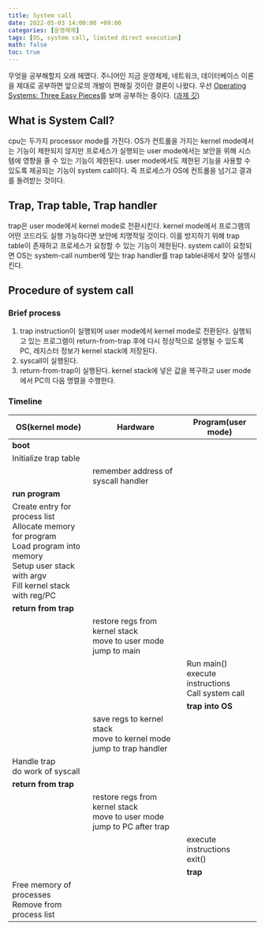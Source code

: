 ```yaml
---
title: System call
date: 2022-05-03 14:00:00 +09:00
categories: [운영체제]
tags: [OS, system call, limited direct execution]
math: false
toc: true
---
```

무엇을 공부해할지 오래 헤맸다. 주니어인 지금 운영체제, 네트워크, 데이터베이스 이론을 제대로 공부하면 앞으로의 개발이 편해질 것이란 결론이 나왔다. 우선 [Operating Systems: Three Easy Pieces](https://pages.cs.wisc.edu/~remzi/OSTEP/)를 보며 공부하는 중이다. ([과제 깃](https://github.com/younghch/operating-system-three-easy-pieces-homework))

## What is System Call?

cpu는 두가지 processor mode를 가진다. OS가 컨트롤을 가지는 kernel mode에서는 기능이 제한되지 않지만 프로세스가 실행되는 user mode에서는 보안을 위해 시스템에 영향을 줄 수 있는 기능이 제한된다. user mode에서도 제한된 기능을 사용할 수 있도록 제공되는 기능이 system call이다. 즉 프로세스가 OS에 컨트롤을 넘기고 결과를 돌려받는 것이다.

## Trap, Trap table, Trap handler
trap은 user mode에서 kernel mode로 전환시킨다. kernel mode에서 프로그램의 어떤 코드라도 실행 가능하다면 보안에 치명적일 것이다. 이를 방지하기 위해 trap table이 존재하고 프로세스가 요청할 수 있는 기능이 제한된다. system call이 요청되면 OS는 system-call number에 맞는 trap handler를 trap table내에서 찾아 실행시킨다.

## Procedure of system call
### Brief process
1. trap instruction이 실행되며 user mode에서 kernel mode로 전환된다. 실행되고 있는 프로그램이 return-from-trap 후에 다시 정상적으로 실행될 수 있도록 PC, 레지스터 정보가 kernel stack에 저장된다.
2. syscall이 실행된다.
3. return-from-trap이 실행된다. kernel stack에 넣은 값을 복구하고 user mode에서 PC의 다음 명렬을 수행한다.

### Timeline

| OS(kernel mode)                                                                                                                             | Hardware                                                               | Program(user mode)                               |
|---------------------------------------------------------------------------------------------------------------------------------------------|------------------------------------------------------------------------|--------------------------------------------------|
| **boot**                                                                                                                                    |                                                                        |                                                  |
| Initialize trap table                                                                                                                       |                                                                        |                                                  |
|                                                                                                                                             | remember address of syscall handler                                    |                                                  |
| **run program**                                                                                                                                     |                                                                        |                                                  |
| Create entry for process list <br /> Allocate memory for program<br /> Load program into memory<br /> Setup user stack with argv<br /> Fill kernel stack with reg/PC |                                                                        |                                                  |
| **return from trap**                                                                                                                        |                                                                        |                                                  |
|                                                                                                                                             | restore regs from kernel stack<br /> move to user mode<br /> jump to main          |                                                  |
|                                                                                                                                             |                                                                        | Run main()<br /> execute instructions<br /> Call system call |
|                                                                                                                                             |                                                                        | **trap into OS**                                 |
|                                                                                                                                             | save regs to kernel stack<br /> move to kernel mode<br /> jump to trap handler     |                                                  |
| Handle trap<br /> do work of syscall                                                                                                             |                                                                        |                                                  |
| **return from trap**                                                                                                                        |                                                                        |                                                  |
|                                                                                                                                             | restore regs from kernel stack<br /> move to user mode<br /> jump to PC after trap |                                                  |
|                                                                                                                                             |                                                                        | execute instructions<br /> exit()                      |
|                                                                                                                                             |                                                                        | **trap**                                         |
| Free memory of processes<br /> Remove from process list                                                                                           |                                                                        |                                                  |
